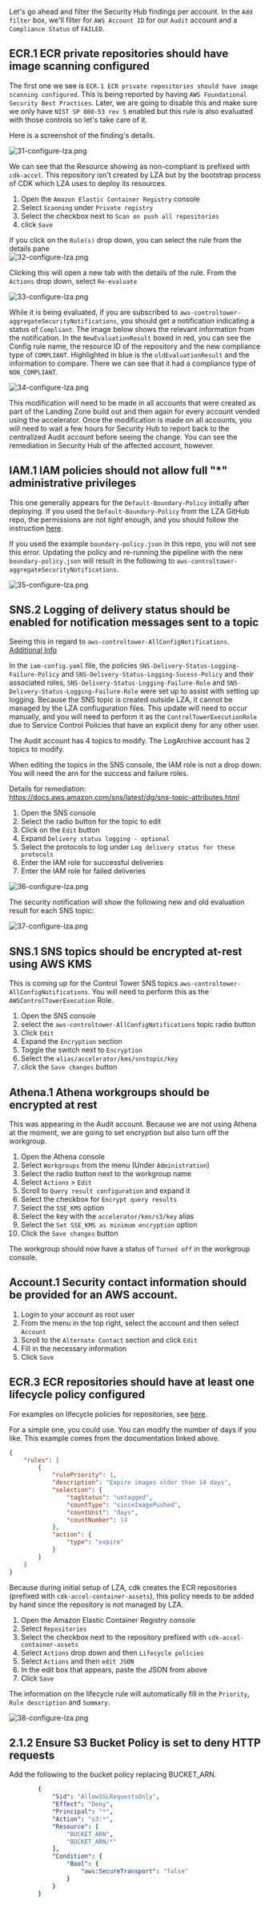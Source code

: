 Let's go ahead and filter the Security Hub findings per account.  In the `Add filter` box, we'll filter for 
`AWS Account ID` for our `Audit` account and a `Compliance Status` of `FAILED`.



## ECR.1 ECR private repositories should have image scanning configured
The first one we see is `ECR.1 ECR private repositories should have image scanning configured`.  This is being reported
by having `AWS Foundational Security Best Practices`.  Later, we are going to disable this and make sure we only have
`NIST SP 800-53 rev 5` enabled but this rule is also evaluated with those controls so let's take care of it.

Here is a screenshot of the finding's details.

![31-configure-lza.png](images%2F31-configure-lza.png)    
   
   
We can see that the Resource showing as non-compliant is prefixed with `cdk-accel`.  This repository isn't created by
LZA but by the bootstrap process of CDK which LZA uses to deploy its resources.  

1. Open the `Amazon Elastic Container Registry` console
2. Select `Scanning` under `Private registry`
3. Select the checkbox next to `Scan on push all repositories`
4. click `Save`


If you click on the `Rule(s)` drop down, you can select the rule from the details pane    
![32-configure-lza.png](images%2F32-configure-lza.png)    
    
Clicking this will open a new tab with the details of the rule.  From the `Actions` drop down, select `Re-evaluate`
    
![33-configure-lza.png](images%2F33-configure-lza.png)    
    
While it is being evaluated, if you are subscribed to `aws-controltower-aggregateSecurityNotifications`, you should get 
a notification indicating a status of `Compliant`.  The image below shows the relevant information from the notification.
In the  `NewEvaluationResult` boxed in red, you can see the Config rule name, the resource ID of the repository and
the new compliance type of `COMPLIANT`. Highlighted in blue is the `oldEvaluationResult` and the information to compare. 
There we can see that it had a compliance type of `NON_COMPLIANT`.
    
![34-configure-lza.png](images%2F34-configure-lza.png)    
    
This modification will need to be made in all accounts that were created as part of the Landing Zone build out and then again
for every account vended using the accelerator.  Once the modification is made on all accounts, you will need to wait a few hours for Security Hub
to report back to the centralized Audit account before seeing the change.  You can see the remediation in Security Hub
of the affected account, however.


## IAM.1 IAM policies should not allow full "*" administrative privileges

This one generally appears for the `Default-Boundary-Policy` initially after deploying.  If you used the `Default-Boundary-Policy`
from the LZA GitHub repo, the permissions are not _tight_ enough, and you should follow the instruction [here](https://docs.aws.amazon.com/IAM/latest/UserGuide/reference_policies_examples_iam_mfa-selfmanage.html).

If you used the example `boundary-policy.json` in this repo, you will not see this error. Updating the policy and re-running
the pipeline with the new `boundary-policy.json` will result in the following to `aws-controltower-aggregateSecurityNotifications`.


![35-configure-lza.png](images%2F35-configure-lza.png)

## SNS.2 Logging of delivery status should be enabled for notification messages sent to a topic
Seeing this in regard to `aws-controltower-AllConfigNotifications`. [Additional Info](https://docs.aws.amazon.com/securityhub/latest/userguide/sns-controls.html#sns-2)

In the `iam-config.yaml` file, the policies `SNS-Delivery-Status-Logging-Failure-Policy` and `SNS-Delivery-Status-Logging-Sucess-Policy`
and their associated roles, `SNS-Delivery-Status-Logging-Failure-Role` and `SNS-Delivery-Status-Logging-Failure-Role` were set up
to assist with setting up logging.  Because the SNS topic is created outside LZA, it cannot be managed by the LZA
confiuguration files.  This update will need to occur manually, and you will need to perform it as the `ControlTowerExecutionRole`
due to Service Control Policies that have an explicit deny for any other user.

The Audit account has 4 topics to modify.
The LogArchive account has 2 topics to modify.

When editing the topics in the SNS console, the IAM role is not a drop down.  You will need the arn for the success
and failure roles.

Details for remediation:    
https://docs.aws.amazon.com/sns/latest/dg/sns-topic-attributes.html

1. Open the SNS console
2. Select the radio button for the topic to edit
3. Click on the `Edit` button
4. Expand `Delivery status logging - optional`
5. Select the protocols to log under `Log delivery status for these protocols`
6. Enter the IAM role for successful deliveries
7. Enter the IAM role for failed deliveries

![36-configure-lza.png](images%2F36-configure-lza.png)    
    
The security notification will show the following new and old evaluation result for each SNS topic:
    
![37-configure-lza.png](images%2F37-configure-lza.png)    
    
## SNS.1 SNS topics should be encrypted at-rest using AWS KMS
This is coming up for the Control Tower SNS topics `aws-controltower-AllConfigNotifications`. You will need to perform this
as the `AWSControlTowerExecution` Role.

1. Open the SNS console
2. select the `aws-controltower-AllConfigNotifications` topic radio button
3. Click `Edit`
4. Expand the `Encryption` section
5. Toggle the switch next to `Encryption`
6. Select the `alias/accelerator/kms/snstopic/key`
7. click the `Save changes` button

## Athena.1 Athena workgroups should be encrypted at rest
This was appearing in the Audit account.  Because we are not using Athena at the moment, we are going to set encryption
but also turn off the workgroup.

1. Open the Athena console
2. Select `Workgroups` from the menu (Under `Administration`)
3. Select the radio button next to the workgroup name
4. Select `Actions` > `Edit`
5. Scroll to `Query result configuration` and expand it
6. Select the checkbox for `Encrypt query results`
7. Select the `SSE_KMS` option
8. Select the key with the `accelerator/kms/s3/key` alias
9. Select the `Set SSE_KMS as minimum encryption` option
9. Click the `Save changes` button

The workgroup should now have a status of `Turned off` in the workgroup console.


## Account.1 Security contact information should be provided for an AWS account.

1. Login to your account as root user
2. From the menu in the top right, select the account and then select `Account`
3. Scroll to the `Alternate Contact` section and click `Edit`
4. Fill in the necessary information
5. Click `Save`

## ECR.3 ECR repositories should have at least one lifecycle policy configured
For examples on lifecycle policies for repositories, see [here](https://docs.aws.amazon.com/AmazonECR/latest/userguide/lifecycle_policy_examples.html).

For a simple one, you could use.  You can modify the number of days if you like.  This example comes from the documentation
linked above.
```json
{
    "rules": [
        {
            "rulePriority": 1,
            "description": "Expire images older than 14 days",
            "selection": {
                "tagStatus": "untagged",
                "countType": "sinceImagePushed",
                "countUnit": "days",
                "countNumber": 14
            },
            "action": {
                "type": "expire"
            }
        }
    ]
}
```

Because during initial setup of LZA, cdk creates the ECR repositories (prefixed with `cdk-accel-container-assets`), this policy
needs to be added by hand since the repository is not managed by LZA.

1. Open the Amazon Elastic Container Registry console
2. Select `Repositories`
3. Select the checkbox next to the repository prefixed with `cdk-accel-container-assets` 
4. Select `Actions` drop down and then `Lifecycle policies`
5. Select `Actions` and then `edit JSON`
6. In the edit box that appears, paste the JSON from above
7. Click `Save`    

The information on the lifecycle rule will automatically fill in the `Priority`, `Rule description` and `Summary`.
    
![38-configure-lza.png](images%2F38-configure-lza.png)    



## 2.1.2 Ensure S3 Bucket Policy is set to deny HTTP requests
Add the following to the bucket policy replacing BUCKET_ARN.


```yaml
        {
            "Sid": "AllowSSLRequestsOnly",
            "Effect": "Deny",
            "Principal": "*",
            "Action": "s3:*",
            "Resource": [
                "BUCKET_ARN",
                "BUCKET_ARN/*"
            ],
            "Condition": {
                "Bool": {
                    "aws:SecureTransport": "false"
                }
            }
        }

```

